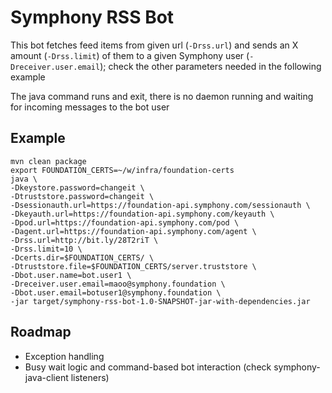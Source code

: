 # Symphony RSS Bot

This bot fetches feed items from given url (`-Drss.url`) and sends an X amount (`-Drss.limit`) of them to a given Symphony user (`-Dreceiver.user.email`); check the other parameters needed in the following example

The java command runs and exit, there is no daemon running and waiting for incoming messages to the bot user

## Example
```
mvn clean package
export FOUNDATION_CERTS=~/w/infra/foundation-certs
java \
-Dkeystore.password=changeit \
-Dtruststore.password=changeit \
-Dsessionauth.url=https://foundation-api.symphony.com/sessionauth \
-Dkeyauth.url=https://foundation-api.symphony.com/keyauth \
-Dpod.url=https://foundation-api.symphony.com/pod \
-Dagent.url=https://foundation-api.symphony.com/agent \
-Drss.url=http://bit.ly/28T2riT \
-Drss.limit=10 \
-Dcerts.dir=$FOUNDATION_CERTS/ \
-Dtruststore.file=$FOUNDATION_CERTS/server.truststore \
-Dbot.user.name=bot.user1 \
-Dreceiver.user.email=maoo@symphony.foundation \
-Dbot.user.email=botuser1@symphony.foundation \
-jar target/symphony-rss-bot-1.0-SNAPSHOT-jar-with-dependencies.jar
```

## Roadmap
- Exception handling
- Busy wait logic and command-based bot interaction (check symphony-java-client listeners)